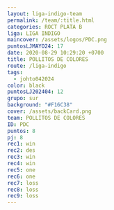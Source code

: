 ```yaml
---
layout: liga-indigo-team
permalink: /team/:title.html
categories: ROCT PLATA B
liga: LIGA INDIGO
maincover: /assets/logos/PDC.png
puntosLJMAYO24: 17
date: 2020-08-29 10:29:20 +0700
title: POLLITOS DE COLORES
route: /liga-indigo
tags:
  - johto042024
color: black
puntosLJ202404: 12
grupo: sur
background: "#F16C38"
cover: /assets/backCard.png
team: POLLITOS DE COLORES
ID: PDC
puntos: 8
pj: 8
rec1: win
rec2: des
rec3: win
rec4: win
rec5: one
rec6: one
rec7: loss
rec8: loss
rec9: loss
---
```

